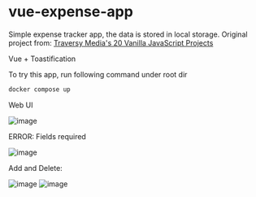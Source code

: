 # vue-expense-app

Simple expense tracker app, the data is stored in local storage. Original project from: [Traversy Media's 20 Vanilla JavaScript Projects](https://github.com/bradtraversy/vanillawebprojects/tree/master/expense-tracker)

Vue + Toastification

To try this app, run following command under root dir
```bash
docker compose up
```

Web UI

![image](https://github.com/usher233/expense-tracker-vuejs/assets/87315603/84776fdf-624b-470f-8cd1-3640e772384f)

ERROR: Fields required

![image](https://github.com/usher233/expense-tracker-vuejs/assets/87315603/d9e78f7e-f389-474c-83e4-e77f392f11cd)

Add and Delete:

![image](https://github.com/usher233/expense-tracker-vuejs/assets/87315603/bdafdb16-03d6-4e47-952d-f91e8085b6f7)
![image](https://github.com/usher233/expense-tracker-vuejs/assets/87315603/d9acac26-72fc-4d88-be9c-e7376995a254)
